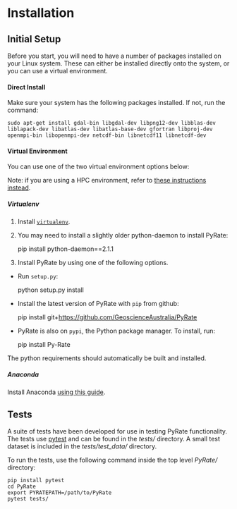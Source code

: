 # Installation

## Initial Setup

Before you start, you will need to have a number of packages installed on your Linux system. These can either be installed directly onto the system, or you can use a virtual environment.


#### Direct Install

Make sure your system has the following packages installed. If not, run the command:

    sudo apt-get install gdal-bin libgdal-dev libpng12-dev libblas-dev liblapack-dev libatlas-dev libatlas-base-dev gfortran libproj-dev openmpi-bin libopenmpi-dev netcdf-bin libnetcdf11 libnetcdf-dev


#### Virtual Environment

You can use one of the two virtual environment options below:

Note: if you are using a HPC environment, refer to [these instructions instead](https://github.com/GeoscienceAustralia/PyRate/tree/master/hpc).


##### Virtualenv

1. Install  [`virtualenv`](https://gist.github.com/basaks/b33ea9106c7d1d72ac3a79fdcea430eb).

2. You may need to install a slightly older python-daemon to install PyRate:


    pip install python-daemon==2.1.1

3. Install PyRate by using one of the following options.

- Run ``setup.py``:


    python setup.py install

- Install the latest version of PyRate with ``pip`` from github:


    pip install git+https://github.com/GeoscienceAustralia/PyRate

- PyRate is also on ``pypi``, the Python package manager. To install, run:


    pip install Py-Rate 

The python requirements should automatically be built and installed.



##### Anaconda

Install Anaconda [using this guide](https://github.com/GeoscienceAustralia/PyRate/blob/master/conda.md).

## Tests

A suite of tests have been developed for use in testing PyRate functionality. The tests use [pytest](http://doc.pytest.org/en/latest/) and can be found in the *tests/* directory. A small test dataset is included in the *tests/test_data/* directory.

To run the tests, use the following command inside the top level *PyRate/* directory:


	pip install pytest
	cd PyRate
	export PYRATEPATH=/path/to/PyRate
	pytest tests/
